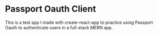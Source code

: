 # Passport Oauth Client

This is a test app I made with create-react-app to practice using Passport Oauth to authenticate users in a full-stack MERN app.
